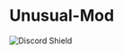 # Unusual-Mod
![Discord Shield](https://discordapp.com/api/guilds/967152468318363689/widget.png?style=shield)
